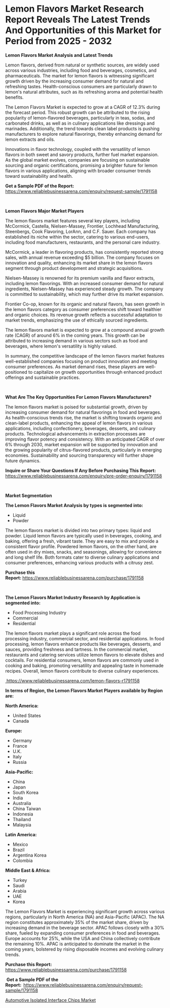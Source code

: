 <p><h1>Lemon Flavors Market Research Report Reveals The Latest Trends And Opportunities of this Market for Period from 2025 - 2032</h1></p><p><strong>Lemon Flavors Market Analysis and Latest Trends</strong></p>
<p><p>Lemon flavors, derived from natural or synthetic sources, are widely used across various industries, including food and beverages, cosmetics, and pharmaceuticals. The market for lemon flavors is witnessing significant growth driven by the increasing consumer demand for natural and refreshing tastes. Health-conscious consumers are particularly drawn to lemon's natural attributes, such as its refreshing aroma and potential health benefits.</p><p>The Lemon Flavors Market is expected to grow at a CAGR of 12.3% during the forecast period. This robust growth can be attributed to the rising popularity of lemon-flavored beverages, particularly in teas, sodas, and carbonated drinks, as well as in culinary applications like dressings and marinades. Additionally, the trend towards clean label products is pushing manufacturers to explore natural flavorings, thereby enhancing demand for lemon extracts and oils.</p><p>Innovations in flavor technology, coupled with the versatility of lemon flavors in both sweet and savory products, further fuel market expansion. As the global market evolves, companies are focusing on sustainable sourcing and organic certifications, promising a brighter future for lemon flavors in various applications, aligning with broader consumer trends toward sustainability and health.</p></p>
<p><strong>Get a Sample PDF of the Report:&nbsp;</strong> <a href="https://www.reliablebusinessarena.com/enquiry/request-sample/1791158?utm_campaign=2468&utm_medium=2&utm_source=Github&utm_content=ia&utm_term=02032025&utm_id=lemon-flavors">https://www.reliablebusinessarena.com/enquiry/request-sample/1791158</a></p>
<p>&nbsp;</p>
<p><strong>Lemon Flavors Major Market Players</strong></p>
<p><p>The lemon flavors market features several key players, including McCormick, Castella, Nielsen-Massey, Frontier, Lochhead Manufacturing, Steenbergs, Cook Flavoring, LorAnn, and C.F. Sauer. Each company has established its niche within the sector, catering to various end-users, including food manufacturers, restaurants, and the personal care industry.</p><p>McCormick, a leader in flavoring products, has consistently reported strong sales, with annual revenue exceeding $5 billion. The company focuses on innovation and quality, enhancing its market share in the lemon flavors segment through product development and strategic acquisitions.</p><p>Nielsen-Massey is renowned for its premium vanilla and flavor extracts, including lemon flavorings. With an increased consumer demand for natural ingredients, Nielsen-Massey has experienced steady growth. The company is committed to sustainability, which may further drive its market expansion.</p><p>Frontier Co-op, known for its organic and natural flavors, has seen growth in the lemon flavors category as consumer preferences shift toward healthier and organic choices. Its revenue growth reflects a successful adaptation to market trends, emphasizing the use of ethically sourced ingredients.</p><p>The lemon flavors market is expected to grow at a compound annual growth rate (CAGR) of around 6% in the coming years. This growth can be attributed to increasing demand in various sectors such as food and beverages, where lemon's versatility is highly valued.</p><p>In summary, the competitive landscape of the lemon flavors market features well-established companies focusing on product innovation and meeting consumer preferences. As market demand rises, these players are well-positioned to capitalize on growth opportunities through enhanced product offerings and sustainable practices.</p></p>
<p>&nbsp;</p>
<p><strong>What Are The Key Opportunities For Lemon Flavors Manufacturers?</strong></p>
<p><p>The lemon flavors market is poised for substantial growth, driven by increasing consumer demand for natural flavorings in food and beverages. As health-conscious trends rise, the market is shifting towards organic and clean-label products, enhancing the appeal of lemon flavors in various applications, including confectionery, beverages, desserts, and culinary products. Technological advancements in extraction processes are improving flavor potency and consistency. With an anticipated CAGR of over 6% through 2030, market expansion will be supported by innovation and the growing popularity of citrus-flavored products, particularly in emerging economies. Sustainability and sourcing transparency will further shape future dynamics.</p></p>
<p><strong>Inquire or Share Your Questions If Any Before Purchasing This Report:</strong> <a href="https://www.reliablebusinessarena.com/enquiry/pre-order-enquiry/1791158?utm_campaign=2468&utm_medium=2&utm_source=Github&utm_content=ia&utm_term=02032025&utm_id=lemon-flavors">https://www.reliablebusinessarena.com/enquiry/pre-order-enquiry/1791158</a></p>
<p>&nbsp;</p>
<p><strong>Market Segmentation</strong></p>
<p><strong>The Lemon Flavors Market Analysis by types is segmented into:</strong></p>
<p><ul><li>Liquid</li><li>Powder</li></ul></p>
<p><p>The lemon flavors market is divided into two primary types: liquid and powder. Liquid lemon flavors are typically used in beverages, cooking, and baking, offering a fresh, vibrant taste. They are easy to mix and provide a consistent flavor profile. Powdered lemon flavors, on the other hand, are often used in dry mixes, snacks, and seasonings, allowing for convenience and long shelf life. Both formats cater to diverse culinary applications and consumer preferences, enhancing various products with a citrusy zest.</p></p>
<p><strong>Purchase this Report:&nbsp;</strong><a href="https://www.reliablebusinessarena.com/purchase/1791158?utm_campaign=2468&utm_medium=2&utm_source=Github&utm_content=ia&utm_term=02032025&utm_id=lemon-flavors">https://www.reliablebusinessarena.com/purchase/1791158</a></p>
<p>&nbsp;</p>
<p><strong>The Lemon Flavors Market Industry Research by Application is segmented into:</strong></p>
<p><ul><li>Food Processing Industry</li><li>Commercial</li><li>Residential</li></ul></p>
<p><p>The lemon flavors market plays a significant role across the food processing industry, commercial sector, and residential applications. In food processing, lemon flavors enhance products like beverages, desserts, and sauces, providing freshness and tartness. In the commercial market, restaurants and catering services utilize lemon flavors to elevate dishes and cocktails. For residential consumers, lemon flavors are commonly used in cooking and baking, promoting versatility and appealing taste in homemade recipes. Overall, lemon flavors contribute to diverse culinary experiences.</p></p>
<p><a href="https://www.reliablebusinessarena.com/lemon-flavors-r1791158?utm_campaign=2468&utm_medium=2&utm_source=Github&utm_content=ia&utm_term=02032025&utm_id=lemon-flavors">&nbsp;https://www.reliablebusinessarena.com/lemon-flavors-r1791158</a></p>
<p><strong>In terms of Region, the Lemon Flavors Market Players available by Region are:</strong></p>
<p>
    <p> <strong> North America: </strong>
        <ul>
            <li>United States</li>
            <li>Canada</li>
        </ul>
        </p> 
    <p> <strong> Europe: </strong>
        <ul>
            <li>Germany</li>
            <li>France</li>
            <li>U.K.</li>
            <li>Italy</li>
            <li>Russia</li>
        </ul>
        </p> 
    <p> <strong> Asia-Pacific: </strong>
        <ul>
            <li>China</li>
            <li>Japan</li>
            <li>South Korea</li>
            <li>India</li>
            <li>Australia</li>
            <li>China Taiwan</li>
            <li>Indonesia</li>
            <li>Thailand</li>
            <li>Malaysia</li>
        </ul>
        </p> 
    <p> <strong> Latin America: </strong>
        <ul>
            <li>Mexico</li>
            <li>Brazil</li>
            <li>Argentina Korea</li>
            <li>Colombia</li>
        </ul>
        </p> 
    <p> <strong> Middle East & Africa: </strong>
        <ul>
            <li>Turkey</li>
            <li>Saudi</li>
            <li>Arabia</li>
            <li>UAE</li>
            <li>Korea</li>
        </ul>
    </p>
    </p>
<p><p>The Lemon Flavors Market is experiencing significant growth across various regions, particularly in North America (NA) and Asia-Pacific (APAC). The NA region constitutes approximately 35% of the market share, driven by increasing demand in the beverage sector. APAC follows closely with a 30% share, fueled by expanding consumer preferences in food and beverages. Europe accounts for 25%, while the USA and China collectively contribute the remaining 10%. APAC is anticipated to dominate the market in the coming years, bolstered by rising disposable incomes and evolving culinary trends.</p></p>
<p><strong>Purchase this Report: </strong><a href="https://www.reliablebusinessarena.com/purchase/1791158?utm_campaign=2468&utm_medium=2&utm_source=Github&utm_content=ia&utm_term=02032025&utm_id=lemon-flavors">https://www.reliablebusinessarena.com/purchase/1791158</a></p>
<p>&nbsp;<strong>Get a Sample PDF of the Report:&nbsp;&nbsp;</strong><a href="https://www.reliablebusinessarena.com/enquiry/request-sample/1791158?utm_campaign=2468&utm_medium=2&utm_source=Github&utm_content=ia&utm_term=02032025&utm_id=lemon-flavors">https://www.reliablebusinessarena.com/enquiry/request-sample/1791158</a></p>
<p><strong></strong></p>
<p><p><a href="https://github.com/barnickclara79/Market-Research-Report-List-1/blob/main/automotive-isolated-interface-chips-market.md?utm_campaign=2468&utm_medium=2&utm_source=Github&utm_content=ia&utm_term=02032025&utm_id=lemon-flavors">Automotive Isolated Interface Chips Market</a></p></p>